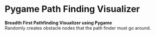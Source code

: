 # Pygame Path Finding Visualizer

<b>Breadth First Pathfinding Visualizer using Pygame</b><br>
Randomly creates obstacle nodes that the path finder must go around.
